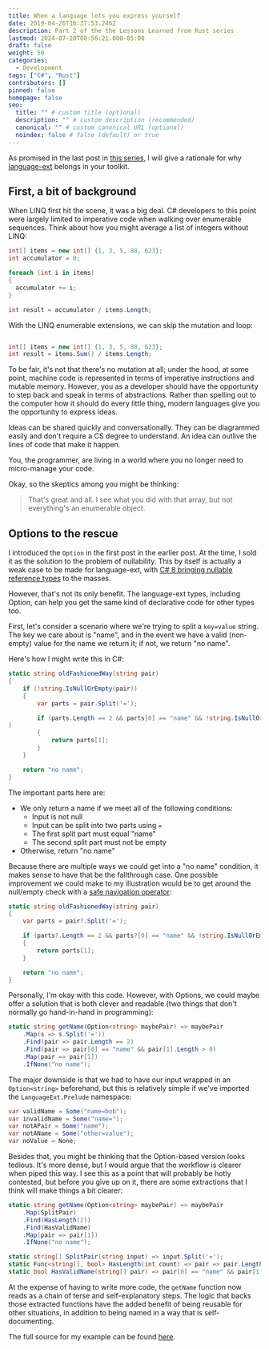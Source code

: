 ```yaml
---
title: When a language lets you express yourself
date: 2019-04-26T16:37:53.246Z
description: Part 2 of the the Lessons Learned from Rust series
lastmod: 2024-07-28T08:56:21.000-05:00
draft: false
weight: 50
categories:
  - Development
tags: ["C#", "Rust"]
contributors: []
pinned: false
homepage: false
seo:
  title: "" # custom title (optional)
  description: "" # custom description (recommended)
  canonical: "" # custom canonical URL (optional)
  noindex: false # false (default) or true
---
```

As promised in the last post in [this series](https://www.bellwether-softworks.com/post/placeholder-post/), I will give a rationale for why [language-ext](https://github.com/louthy/language-ext) belongs in your toolkit.

## First, a bit of background

When LINQ first hit the scene, it was a big deal.  C# developers to this point were largely limited to imperative code when walking over enumerable sequences.  Think about how you might average a list of integers without LINQ:

```c#
int[] items = new int[] {1, 3, 5, 88, 623};
int accumulator = 0;

foreach (int i in items)
{
  accumulator += i;
}

int result = accumulator / items.Length;
```

With the LINQ enumerable extensions, we can skip the mutation and loop:

```c#

int[] items = new int[] {1, 3, 5, 88, 623};
int result = items.Sum() / items.Length;
```

To be fair, it's not that there's no mutation at all; under the hood, at some point, machine code is represented in terms of imperative instructions and mutable memory.  However, you as a developer should have the opportunity to step back and speak in terms of abstractions.  Rather than spelling out to the computer how it should do every little thing, modern languages give you the opportunity to express ideas.

Ideas can be shared quickly and conversationally.  They can be diagrammed easily and don't require a CS degree to understand.  An idea can outlive the lines of code that make it happen.

You, the programmer, are living in a world where you no longer need to micro-manage your code.

Okay, so the skeptics among you might be thinking:

> That's great and all.  I see what you did with that array, but not everything's an enumerable object.

## Options to the rescue

I introduced the `Option` in the first post in the earlier post.  At the time, I sold it as the solution to the problem of nullability.  This by itself is actually a weak case to be made for language-ext, with [C# 8 bringing nullable reference types](https://docs.microsoft.com/en-us/dotnet/csharp/tutorials/nullable-reference-types) to the masses.

However, that's not its only benefit.  The language-ext types, including Option, can help you get the same kind of declarative code for other types too.

First, let's consider a scenario where we're trying to split a `key=value` string.  The key we care about is "name", and in the event we have a valid (non-empty) value for the name we return it; if not, we return "no name".

Here's how I might write this in C#:

```c#
static string oldFashionedWay(string pair)
{
    if (!string.IsNullOrEmpty(pair))
    {
        var parts = pair.Split('=');

        if (parts.Length == 2 && parts[0] == "name" && !string.IsNullOrEmpty(parts[1])
)
        {
            return parts[1];
        }
    }

    return "no name";
}
```

The important parts here are:

* We only return a name if we meet all of the following conditions:
  - Input is not null
  - Input can be split into two parts using `=`
  - The first split part must equal "name"
  - The second split part must not be empty
* Otherwise, return "no name"

Because there are multiple ways we could get into a "no name" condition, it makes sense to have that be the fallthrough case.  One possible improvement we could make to my illustration would be to get around the null/empty check with a [safe navigation operator](https://en.wikipedia.org/wiki/Safe_navigation_operator#C%23):

```c#
static string oldFashionedWay(string pair)
{
    var parts = pair?.Split('=');

    if (parts?.Length == 2 && parts?[0] == "name" && !string.IsNullOrEmpty(parts?[1]))
    {
        return parts[1];
    }

    return "no name";
}
```

Personally, I'm okay with this code.  However, with Options, we could maybe offer a solution that is both clever and readable (two things that don't normally go hand-in-hand in programming):

```c#
static string getName(Option<string> maybePair) => maybePair
    .Map(s => s.Split('='))
    .Find(pair => pair.Length == 2)
    .Find(pair => pair[0] == "name" && pair[1].Length > 0)
    .Map(pair => pair[1])
    .IfNone("no name");
```

The major downside is that we had to have our input wrapped in an `Option<string>` beforehand, but this is relatively simple if we've imported the `LanguageExt.Prelude` namespace:

```c#
var validName = Some("name=bob");
var invalidName = Some("name=");
var notAPair = Some("name");
var notAName = Some("other=value");
var noValue = None;
```

Besides that, you might be thinking that the Option-based version looks tedious.  It's more dense, but I would argue that the workflow is clearer when piped this way.  I see this as a point that will probably be hotly contested, but before you give up on it, there are some extractions that I think will make things a bit clearer:

```c#
static string getName(Option<string> maybePair) => maybePair
    .Map(SplitPair)
    .Find(HasLength(2))
    .Find(HasValidName)
    .Map(pair => pair[1])
    .IfNone("no name");

static string[] SplitPair(string input) => input.Split('=');
static Func<string[], bool> HasLength(int count) => pair => pair.Length == count;
static bool HasValidName(string[] pair) => pair[0] == "name" && pair[1].Length > 0;
```

At the expense of having to write more code, the `getName` function now reads as a chain of terse and self-explanatory steps.  The logic that backs those extracted functions have the added benefit of being reusable for other situations, in addition to being named in a way that is self-documenting.

The full source for my example can be found [here](https://gitlab.com/snippets/1851612).
